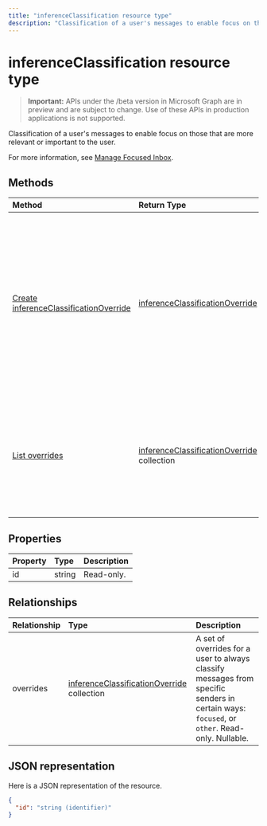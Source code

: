 ```yaml
---
title: "inferenceClassification resource type"
description: "Classification of a user's messages to enable focus on those that are more relevant or important to the user. "
---
```


# inferenceClassification resource type

> **Important:** APIs under the /beta version in Microsoft Graph are in preview and are subject to change. Use of these APIs in production applications is not supported.

Classification of a user's messages to enable focus on those that are more relevant or important to the user. 

For more information, see [Manage Focused Inbox](manage-focused-inbox.md).


## Methods

| Method		   | Return Type	|Description|
|:---------------|:--------|:----------|
|[Create inferenceClassificationOverride](../api/inferenceclassification-post-overrides.md) |[inferenceClassificationOverride](inferenceclassificationoverride.md)| Create an override for a sender identified by an SMTP address. Future messages from that SMTP address will be consistently classified as specified in the override.|
|[List overrides](../api/inferenceclassification-list-overrides.md) |[inferenceClassificationOverride](inferenceclassificationoverride.md) collection| Get the overrides that a user has set up to always classify messages from certain senders in specific ways.|

## Properties
| Property	   | Type	|Description|
|:---------------|:--------|:----------|
|id|string| Read-only.|

## Relationships
| Relationship | Type	|Description|
|:---------------|:--------|:----------|
|overrides|[inferenceClassificationOverride](inferenceclassificationoverride.md) collection| A set of overrides for a user to always classify messages from specific senders in certain ways: `focused`, or `other`. Read-only. Nullable.|

## JSON representation

Here is a JSON representation of the resource.

<!-- {
  "blockType": "resource",
  "optionalProperties": [

  ],
  "@odata.type": "microsoft.graph.inferenceClassification"
}-->

```json
{
  "id": "string (identifier)"
}

```

<!-- uuid: 8fcb5dbc-d5aa-4681-8e31-b001d5168d79
2015-10-25 14:57:30 UTC -->
<!-- {
  "type": "#page.annotation",
  "description": "inferenceClassification resource",
  "keywords": "",
  "section": "documentation",
  "tocPath": ""
}-->